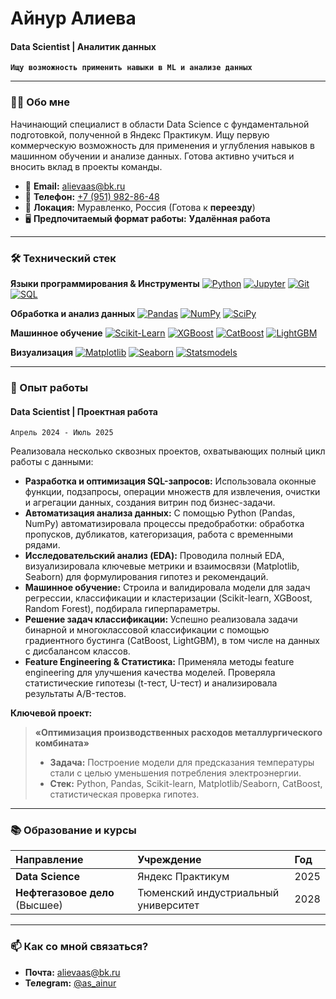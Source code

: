 # Айнур Алиева 
#### Data Scientist | Аналитик данных

**`Ищу возможность применить навыки в ML и анализе данных`**

---

### 👩‍💻 Обо мне

Начинающий специалист в области Data Science с фундаментальной подготовкой, полученной в Яндекс Практикум. Ищу первую коммерческую возможность для применения и углубления навыков в машинном обучении и анализе данных. Готова активно учиться и вносить вклад в проекты команды.

- 📧 **Email:** [alievaas@bk.ru](mailto:alievaas@bk.ru)
- 📱 **Телефон:** [+7 (951) 982-86-48](tel:+79519828648)
- 📍 **Локация:** Муравленко, Россия (Готова к **переезду**)
- 🖥️ **Предпочитаемый формат работы:** **Удалённая работа**

---

### 🛠️ Технический стек

**Языки программирования & Инструменты**
[![Python](https://img.shields.io/badge/Python-3776AB?style=for-the-badge&logo=python&logoColor=white)](https://www.python.org/)
[![Jupyter](https://img.shields.io/badge/Jupyter-F37626?style=for-the-badge&logo=Jupyter&logoColor=white)](https://jupyter.org/)
[![Git](https://img.shields.io/badge/Git-F05032?style=for-the-badge&logo=git&logoColor=white)](https://git-scm.com/)
[![SQL](https://img.shields.io/badge/SQL-4479A1?style=for-the-badge&logo=postgresql&logoColor=white)](https://www.postgresql.org/)

**Обработка и анализ данных**
[![Pandas](https://img.shields.io/badge/Pandas-150458?style=for-the-badge&logo=pandas&logoColor=white)](https://pandas.pydata.org/)
[![NumPy](https://img.shields.io/badge/NumPy-013243?style=for-the-badge&logo=numpy&logoColor=white)](https://numpy.org/)
[![SciPy](https://img.shields.io/badge/SciPy-8CAAE6?style=for-the-badge&logo=scipy&logoColor=white)](https://www.scipy.org/)

**Машинное обучение**
[![Scikit-Learn](https://img.shields.io/badge/Scikit--Learn-F7931E?style=for-the-badge&logo=scikit-learn&logoColor=white)](https://scikit-learn.org/stable/)
[![XGBoost](https://img.shields.io/badge/XGBoost-3776AB?style=for-the-badge&logo=xgboost&logoColor=white)](https://xgboost.ai/)
[![CatBoost](https://img.shields.io/badge/CatBoost-FF6C37?style=for-the-badge)](https://catboost.ai/)
[![LightGBM](https://img.shields.io/badge/LightGBM-6DB33F?style=for-the-badge)](https://lightgbm.readthedocs.io/)

**Визуализация**
[![Matplotlib](https://img.shields.io/badge/Matplotlib-11557C?style=for-the-badge&logo=matplotlib&logoColor=white)](https://matplotlib.org/)
[![Seaborn](https://img.shields.io/badge/Seaborn-4C72B0?style=for-the-badge)](https://seaborn.pydata.org/)
[![Statsmodels](https://img.shields.io/badge/Statsmodels-3CCFB9?style=for-the-badge)](https://www.statsmodels.org/stable/index.html)

---

### 🚀 Опыт работы

#### **Data Scientist** | Проектная работа 
`Апрель 2024 - Июль 2025`

Реализовала несколько сквозных проектов, охватывающих полный цикл работы с данными:

- **Разработка и оптимизация SQL-запросов:** Использовала оконные функции, подзапросы, операции множеств для извлечения, очистки и агрегации данных, создания витрин под бизнес-задачи.
- **Автоматизация анализа данных:** С помощью Python (Pandas, NumPy) автоматизировала процессы предобработки: обработка пропусков, дубликатов, категоризация, работа с временными рядами.
- **Исследовательский анализ (EDA):** Проводила полный EDA, визуализировала ключевые метрики и взаимосвязи (Matplotlib, Seaborn) для формулирования гипотез и рекомендаций.
- **Машинное обучение:** Строила и валидировала модели для задач регрессии, классификации и кластеризации (Scikit-learn, XGBoost, Random Forest), подбирала гиперпараметры.
- **Решение задач классификации:** Успешно реализовала задачи бинарной и многоклассовой классификации с помощью градиентного бустинга (CatBoost, LightGBM), в том числе на данных с дисбалансом классов.
- **Feature Engineering & Статистика:** Применяла методы feature engineering для улучшения качества моделей. Проверяла статистические гипотезы (t-тест, U-тест) и анализировала результаты A/B-тестов.

**Ключевой проект:**
> **«Оптимизация производственных расходов металлургического комбината»**
> - **Задача:** Построение модели для предсказания температуры стали с целью уменьшения потребления электроэнергии.
> - **Стек:** Python, Pandas, Scikit-learn, Matplotlib/Seaborn, CatBoost, статистическая проверка гипотез.

---

### 📚 Образование и курсы

| Направление | Учреждение | Год |
| :--- | :--- | :--- |
| **Data Science** | Яндекс Практикум | 2025 |
| **Нефтегазовое дело** (Высшее) | Тюменский индустриальный университет | 2028 |

---
### 📫 Как со мной связаться?
- **Почта:** [alievaas@bk.ru](mailto:alievaas@bk.ru)
- **Телеgram:** [@as_ainur](https://t.me/as_ainur)

